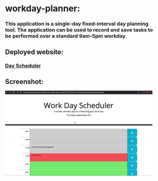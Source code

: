 # workday-planner:

### This application is a single-day fixed-interval day planning tool. The application can be used to record and save tasks to be performed over a standard 9am-5pm workday.

## Deployed website:
### [Day Scheduler](https://lazrekm.github.io/day-scheduler/)

## Screenshot:
![gif of application](./assets/05-third-party-apis-homework-demo.gif)